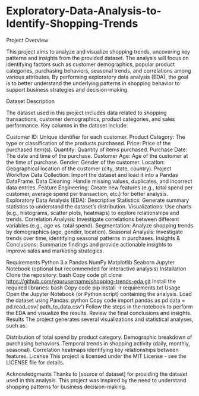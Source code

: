# Exploratory-Data-Analysis-to-Identify-Shopping-Trends
Project Overview

This project aims to analyze and visualize shopping trends, uncovering key patterns and insights from the provided dataset. The analysis will focus on identifying factors such as customer demographics, popular product categories, purchasing behaviors, seasonal trends, and correlations among various attributes. By performing exploratory data analysis (EDA), the goal is to better understand the underlying patterns in shopping behavior to support business strategies and decision-making.

Dataset Description

The dataset used in this project includes data related to shopping transactions, customer demographics, product categories, and sales performance. Key columns in the dataset include:

Customer ID: Unique identifier for each customer.
Product Category: The type or classification of the products purchased.
Price: Price of the purchased item(s).
Quantity: Quantity of items purchased.
Purchase Date: The date and time of the purchase.
Customer Age: Age of the customer at the time of purchase.
Gender: Gender of the customer.
Location: Geographical location of the customer (city, state, country).
Project Workflow
Data Collection: Import the dataset and load it into a Pandas DataFrame.
Data Cleaning: Handle missing values, duplicates, and incorrect data entries.
Feature Engineering: Create new features (e.g., total spend per customer, average spend per transaction, etc.) for better analysis.
Exploratory Data Analysis (EDA):
Descriptive Statistics: Generate summary statistics to understand the dataset’s distribution.
Visualizations: Use charts (e.g., histograms, scatter plots, heatmaps) to explore relationships and trends.
Correlation Analysis: Investigate correlations between different variables (e.g., age vs. total spend).
Segmentation: Analyze shopping trends by demographics (age, gender, location).
Seasonal Analysis: Investigate trends over time, identifying seasonal patterns in purchases.
Insights & Conclusions: Summarize findings and provide actionable insights to improve sales and marketing strategies.

Requirements
Python 3.x
Pandas
NumPy
Matplotlib
Seaborn
Jupyter Notebook (optional but recommended for interactive analysis)
Installation
Clone the repository:
bash
Copy code
git clone https://github.com/yourusername/shopping-trends-eda.git
Install the required libraries:
bash
Copy code
pip install -r requirements.txt
Usage
Open the Jupyter Notebook (or Python script) containing the analysis.
Load the dataset using Pandas:
python
Copy code
import pandas as pd
data = pd.read_csv('path_to_data.csv')
Follow the steps in the notebook to perform the EDA and visualize the results.
Review the final conclusions and insights.
Results
The project generates several visualizations and statistical analyses, such as:

Distribution of total spend by product category.
Demographic breakdown of purchasing behaviors.
Temporal trends in shopping activity (daily, monthly, seasonal).
Correlation heatmaps identifying key relationships between features.
License
This project is licensed under the MIT License - see the LICENSE file for details.

Acknowledgments
Thanks to [source of dataset] for providing the dataset used in this analysis.
This project was inspired by the need to understand shopping patterns for business decision-making.
